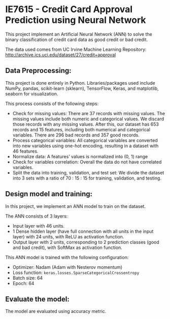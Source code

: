 # IE7615 - Credit Card Approval Prediction using Neural Network
This project implement an Artificial Neural Network (ANN) to solve the binary classification of credit card data as good credit or bad credit.


The data used comes from UC Irvine Machine Learning Repository: 
http://archive.ics.uci.edu/dataset/27/credit+approval


## Data Preprocessing:
This project is done entirely in Python. Libraries/packages used include NumPy, pandas, scikit-learn (sklearn), TensorFlow, 
Keras, and matplotlib, seaborn for visualization.

This process consists of the following steps:

* Check for missing values: There are 37 records with missing values. The missing values 
include both numeric and categorical values. We discard those records with any missing 
values. After this, our dataset has 653 records and 15 features, including both numerical 
and categorical variables. There are 296 bad records and 357 good records.
* Process categorical variables: All categorical variables are converted into new variables 
using one-hot encoding, resulting in a dataset with 46 features.
* Normalize data: A features’ values is normalized into (0, 1) range
* Check for variables correlation: Overall the data do not have correlated variables.
* Split the data into training, validation, and test set: We divide the dataset into 3 sets with a 
ratio of 70 : 15 : 15 for training, validation, and testing.

## Design model and training:
In this project, we implement an ANN model to train on the dataset.

The ANN consists of 3 layers: 

* Input layer with 46 units.
* 1 Dense hidden layer (have full connection with all units in the input layer) with 24 units,
with ReLU as activation function.
* Output layer with 2 units, corresponding to 2 prediction classes (good and bad credit), with 
SoftMax as activation function.

This ANN model is trained with the following configuration:

* Optimizer: Nadam (Adam with Nesterov momentum)
* Loss function: `keras.losses.SparseCategoricalCrossentropy`
* Batch size: 64
* Epoch: 64

## Evaluate the model:
The model are evaluated using accuracy metric.

